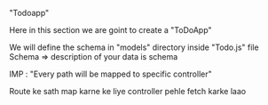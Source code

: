 "Todoapp"

Here in this section we are goint to create a "ToDoApp"

We will define the schema in "models" directory inside "Todo.js" file
Schema => description of your data is schema

IMP : "Every path will be mapped to specific controller"

Route ke sath map karne ke liye controller pehle fetch karke laao